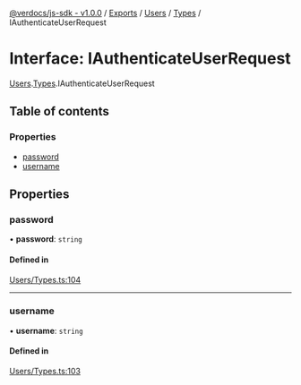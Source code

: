 [@verdocs/js-sdk - v1.0.0](../README.md) / [Exports](../modules.md) / [Users](../modules/Users.md) / [Types](../modules/Users.Types.md) / IAuthenticateUserRequest

# Interface: IAuthenticateUserRequest

[Users](../modules/Users.md).[Types](../modules/Users.Types.md).IAuthenticateUserRequest

## Table of contents

### Properties

- [password](Users.Types.IAuthenticateUserRequest.md#password)
- [username](Users.Types.IAuthenticateUserRequest.md#username)

## Properties

### password

• **password**: `string`

#### Defined in

[Users/Types.ts:104](https://github.com/Verdocs/js-sdk/blob/34c7ea0/src/Users/Types.ts#L104)

___

### username

• **username**: `string`

#### Defined in

[Users/Types.ts:103](https://github.com/Verdocs/js-sdk/blob/34c7ea0/src/Users/Types.ts#L103)
